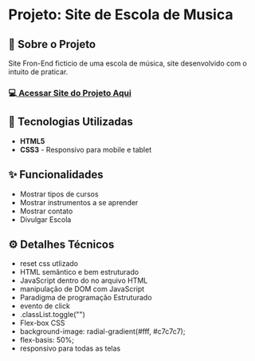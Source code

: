 <!-- # <h1 align="center">Site de uma escola musical, desenvolvido para treinar e servir de exemplo</h1>

<h3 align="start">link do site</h3>

<a>https://deangelleses.github.io/escola_de_musica-HTML-CSS/</a>
<br>

## 🚀 Tecnologias
<div>
  <img src="https://img.shields.io/badge/HTML-239120?style=for-the-badge&logo=html5&logoColor=white">
  <img src="https://img.shields.io/badge/CSS-239120?&style=for-the-badge&logo=css3&logoColor=white">
</div>

<h3 align="center">Tela para desktop</h3>
<h5 align="center">Tela inicial</h5>
<div align="center">
  <img src="https://github.com/DeangellesES/escola_de_musica-HTML-CSS/blob/main/tela_desktop.png" width="800">
</div>

<h3 align="center">Responsivo para tablet</h3>
<div align="center">
  <img src="https://github.com/DeangellesES/escola_de_musica-HTML-CSS/blob/main/tela_tablet.png" width="600">
</div>

<h3 align="center">Responsivo para mobile</h3>
<div align="center">
  <img src="https://github.com/DeangellesES/escola_de_musica-HTML-CSS/blob/main/tela_mobile.png" width="400">
</div> -->

<h1>Projeto: Site de Escola de Musica</h1>

<h2>📌 Sobre o Projeto</h2>
<p>Site Fron-End ficticio de uma escola de música, site desenvolvido com o intuito de praticar.</p>

<h3>💻<a href="https://deangelleses.github.io/escola_de_musica-HTML-CSS/" target="_blank"> Acessar Site do Projeto Aqui</a></h3>

<h2>🚀 Tecnologias Utilizadas</h2>
<ul>
  <li><b>HTML5</b></li>
  <li><b>CSS3</b> - Responsivo para mobile e tablet</li>
</ul>

<h2>✨ Funcionalidades</h2>
<ul>
  <li>Mostrar tipos de cursos</li>
  <li>Mostrar instrumentos a se aprender</li>
  <li>Mostrar contato</li>
  <li>Divulgar Escola</li>
</ul>

<h2>⚙️ Detalhes Técnicos</h2>
<ul>
  <li>reset css utlizado</li>
  <li>HTML semântico e bem estruturado</li>
  <li>JavaScript dentro do <scrpit> no arquivo HTML</li>
  <li>manipulação de DOM com JavaScript</li>
  <li>Paradigma de programação Estruturado</li>
  <li>evento de click</li>
  <li>.classList.toggle("")</li>
  <li>Flex-box CSS</li>
  <li>background-image: radial-gradient(#fff, #c7c7c7);</li>
  <li>flex-basis: 50%;</li>
  <li>responsivo para todas as telas</li>
</ul>
